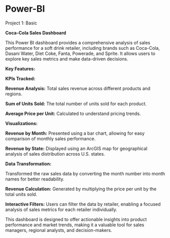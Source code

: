 # Power-BI
Project 1: Basic

**Coca-Cola Sales Dashboard**

This Power BI dashboard provides a comprehensive analysis of sales performance for a soft drink retailer, including brands such as Coca-Cola, Dasani Water, Diet Coke, Fanta, Powerade, and Sprite. It allows users to explore key sales metrics and make data-driven decisions.

**Key Features:**

**KPIs Tracked:**

**Revenue Analysis:** Total sales revenue across different products and regions.

**Sum of Units Sold:** The total number of units sold for each product.

**Average Price per Unit:** Calculated to understand pricing trends.

**Visualizations:**

**Revenue by Month:** Presented using a bar chart, allowing for easy comparison of monthly sales performance.

**Revenue by State:** Displayed using an ArcGIS map for geographical analysis of sales distribution across U.S. states.

**Data Transformation:**

Transformed the raw sales data by converting the month number into month names for better readability.

**Revenue Calculation:** Generated by multiplying the price per unit by the total units sold.

**Interactive Filters:**
Users can filter the data by retailer, enabling a focused analysis of sales metrics for each retailer individually.

This dashboard is designed to offer actionable insights into product performance and market trends, making it a valuable tool for sales managers, regional analysts, and decision-makers.
